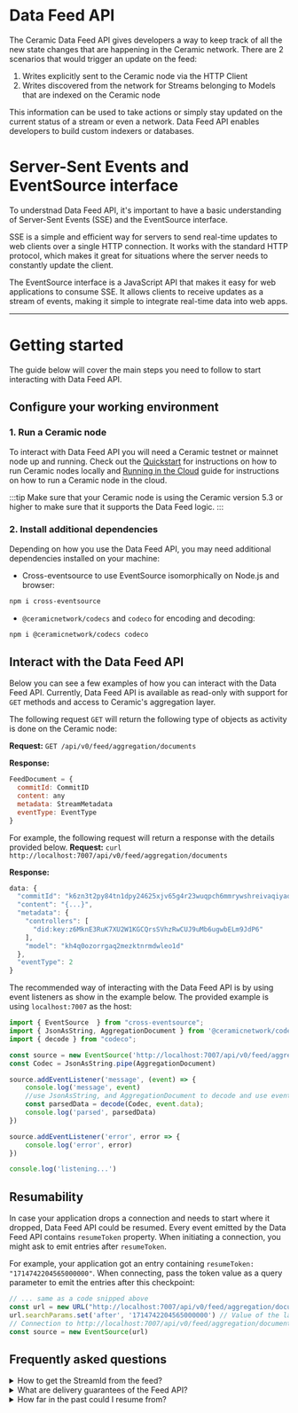 # Data Feed API

The Ceramic Data Feed API gives developers a way to keep track of all the new state changes that are happening in the Ceramic network. There are 2 scenarios that would trigger an update on the feed:

1. Writes explicitly sent to the Ceramic node via the HTTP Client
2. Writes discovered from the network for Streams belonging to Models that are indexed on the Ceramic node

This information can be used to take actions or simply stay updated on the current status of a stream or even a network. Data Feed API enables developers to build custom indexers or databases.


# Server-Sent Events and EventSource interface
To understnad Data Feed API, it's important to have a basic understanding of Server-Sent Events (SSE) and the EventSource interface.

SSE is a simple and efficient way for servers to send real-time updates to web clients over a single HTTP connection. It works with the standard HTTP protocol, which makes it great for situations where the server needs to constantly update the client.

The EventSource interface is a JavaScript API that makes it easy for web applications to consume SSE. It allows clients to receive updates as a stream of events, making it simple to integrate real-time data into web apps.

---

# Getting started
The guide below will cover the main steps you need to follow to start interacting with Data Feed API.

## Configure your working environment  

### 1. Run a Ceramic node
To interact with Data Feed API you will need a Ceramic testnet or mainnet node up and running. Check out the [Quickstart](../../../composedb/set-up-your-environment.mdx) for instructions on how to run Ceramic nodes locally and [Running in the Cloud](../../../composedb/guides/composedb-server/running-in-the-cloud.mdx) guide for instructions on how to run a Ceramic node in the cloud.

:::tip
Make sure that your Ceramic node is using the Ceramic version 5.3 or higher to make sure that it supports the Data Feed logic.
:::

### 2. Install additional dependencies
Depending on how you use the Data Feed API, you may need additional dependencies installed on your machine:
- Cross-eventsource to use EventSource isomorphically on Node.js and browser:

```bash
npm i cross-eventsource
```

- `@ceramicnetwork/codecs` and `codeco` for encoding and decoding:
```bash
npm i @ceramicnetwork/codecs codeco 
```

## Interact with the Data Feed API

Below you can see a few examples of how you can interact with the Data Feed API. Currently, Data Feed API is available as read-only with support for `GET` methods and access to Ceramic's aggregation layer.

The following request `GET` will return the following type of objects as activity is done on the Ceramic node:

**Request:**
`GET /api/v0/feed/aggregation/documents`

**Response:**
```javascript
FeedDocument = {
  commitId: CommitID
  content: any
  metadata: StreamMetadata
  eventType: EventType
}
```

For example, the following request will return a response with the details provided below.
**Request:**
 `curl http://localhost:7007/api/v0/feed/aggregation/documents`

**Response:**
```javascript
data: {
  "commitId": "k6zn3t2py84tn1dpy24625xjv65g4r23wuqpch6mmrywshreivaqiyaqctrz2ba5kk0qjvec61pbmyl15b49zxfd8qd3aiiupltnpveh45oiranqr4njj40",
  "content": "{...}",
  "metadata": {
    "controllers": [
      "did:key:z6MknE3RuK7XU2W1KGCQrsSVhzRwCUJ9uMb6ugwbELm9JdP6"
    ],
    "model": "kh4q0ozorrgaq2mezktnrmdwleo1d"
  },
  "eventType": 2
}

```



The recommended way of interacting with the Data Feed API is by using event listeners as show in the example below. The provided example is using `localhost:7007` as the host:

```typescript
import { EventSource  } from "cross-eventsource";
import { JsonAsString, AggregationDocument } from '@ceramicnetwork/codecs';
import { decode } from "codeco";

const source = new EventSource('http://localhost:7007/api/v0/feed/aggregation/documents')
const Codec = JsonAsString.pipe(AggregationDocument)

source.addEventListener('message', (event) => {
	console.log('message', event)
	//use JsonAsString, and AggregationDocument to decode and use event.data
	const parsedData = decode(Codec, event.data);
	console.log('parsed', parsedData)
})

source.addEventListener('error', error => {
	console.log('error', error)
})

console.log('listening...')
```

## Resumability

In case your application drops a connection and needs to start where it dropped, Data Feed API could be resumed. Every event emitted by the Data Feed API contains `resumeToken` property. When initiating a connection, you might ask to emit entries after `resumeToken`. 

For example, your application got an entry containing `resumeToken: "1714742204565000000"`. When connecting, pass the token value as a query parameter to emit the entries after this checkpoint:

```javascript
// ... same as a code snipped above
const url = new URL("http://localhost:7007/api/v0/feed/aggregation/documents")
url.searchParams.set('after', '1714742204565000000') // Value of the last resumeToken
// Connection to http://localhost:7007/api/v0/feed/aggregation/documents?after=1714742204565000000
const source = new EventSource(url)
```


## Frequently asked questions

<details>
  <summary>How to get the StreamId from the feed?</summary>
  <div>
    <div>
      The StreamId can be extracted from the CommitID included in the feed response as seen below:
      ```tsx
        ...

        source.addEventListener('message', (event) => {
	        console.log('message', event)
	        //use JsonAsString, and AggregationDocument to decode and use event.data
	        const parsedData = decode(Codec, event.data)
	        const streamId = parsedData.commitId.baseID
	        console.log('parsed', parsedData)
	        console.log('StreamID',streamId)
        })
        ...
        ```
    </div>
  </div>
</details>

<details>
  <summary>What are delivery guarantees of the Feed API?</summary>
  <div>
    <div>
      The feed sends data according to “at least once” guarantee. For every stream change, the latest stream state is delivered. For example, if a stream went through changes `a`, `b`, `c` giving states `A`, `B`, `C`, you could expect three events over Feed API: `C`, `C`, `C`.
    </div>
  </div>
</details>

<details>
  <summary>How far in the past could I resume from?</summary>
  <div>
    <div>
      You could expect up to 7 days worth of history stored.
    </div>
  </div>
</details>


